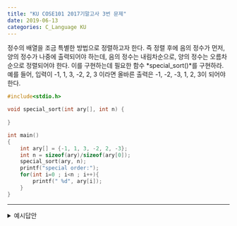 ```yaml
---
title: "KU COSE101 2017기말고사 3번 문제"
date: 2019-06-13
categories: C_Language KU
---
```


정수의 배열을 조금 특별한 방법으로 정렬하고자 한다.
즉 정렬 후에 음의 정수가 먼저, 양의 정수가 나중에 출력되어야 하는데, 
음의 정수는 내림차순으로, 양의 정수는 오름차순으로 정렬되어야 한다.
이를 구현하는데 필요한 함수 *special_sort()*를 구현하라.
예를 들어, 입력이 -1, 1, 3, -2, 2, 3 이라면 올바른 출력은 -1, -2, -3, 1, 2, 3이 되어야 한다.

~~~c
#include<stdio.h>

void special_sort(int ary[], int n) {
	
}

int main()
{
	int ary[] = {-1, 1, 3, -2, 2, -3};
	int n = sizeof(ary)/sizeof(ary[0]);
	special_sort(ary, n);
	printf("special order:");
	for(int i=0 ; i<n ; i++){
		printf(" %d", ary[i]);
	}
}
~~~

***

<details><summary>예시답안</summary>

{% highlight c %}

void special_sort(int ary[], int n) {
	int neg[50], pos[50];
	int negcnt, poscnt;
	int i,j,tmp;
	
	negcnt=poscnt=0;
	for(i=0 ; i<n ; i++){
		if(ary[i]>=0){
			pos[poscnt++]=ary[i];
		} 
		else{
			neg[negcnt++]=ary[i];
		}
	}
	
	for(i=0 ; i<negcnt-1 ; i++){
		for(j=0 ; j<negcnt-1-i ; j++){
			if(neg[j]<neg[j+1]){
				tmp=neg[j];
				neg[j]=neg[j+1];
				neg[j+1]=tmp;
			}
		}
	}
	
	for(i=0 ; i<poscnt-1 ; i++){
		for(j=0 ; j<poscnt-1-i ; j++){
			if(pos[j]>pos[j+1]){
				tmp=pos[j];
				pos[j]=pos[j+1];
				pos[j+1]=tmp;
			}
		}
	}
	
	for(i=0 ; i<negcnt ; i++) ary[i]=neg[i];
	for(i=0 ; i<poscnt ; i++) ary[negcnt+i]=pos[i];
}

{% endhighlight %}

{% highlight text %}

원래 평소였다면 std::sort나 qsort를 쓰는데, 학교에서 그런거 안가르쳐줘서 ***느려터진*** bubblesort를 사용한다.
물론, 데이터의 크기가 작기 때문에 bubblesort를 써도 상관 없다.

pos와 neg 배열에 ary를 각각 나눠서 넣어준다.
그리고 각각을 내림차순, 오름차순으로 정렬하고
다시 그 값들을 ary에 넣어준다.

{% endhighlight %}
